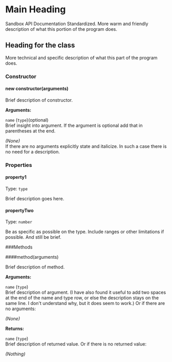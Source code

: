 # Main Heading

Sandbox API Documentation Standardized. More warm and friendly description of what this portion of the program does.

## Heading for the class

More technical and specific description of what this part of the program does.

### Constructor

#### new constructor(arguments)

Brief description of constructor.

**Arguments:**

`name` (`type`)(optional)  
Brief insight into argument. If the argument is optional add that in parentheses at the end.

*(None)*  
If there are no arguments explicitly state and italicize. In such a case there is no need for a description.

### Properties

#### property1

Type: `type`

Brief description goes here.

#### propertyTwo

Type: `number`

Be as specific as possible on the type.  Include ranges or other limitations if possible. And still be brief.

###Methods

####method(arguments)

Brief description of method.

**Arguments:**

`name` (`type`)  
Brief description of argument. (I have also found it useful to add two spaces at the end of the name and type row, or else the description stays on the same line.  I don't understand why, but it does seem to work.) Or if there are no arguments:

*(None)*

**Returns:**

`name` (`type`)  
Brief description of returned value. Or if there is no returned value:

*(Nothing)*
